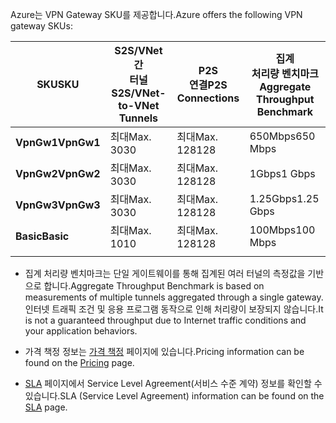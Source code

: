 <span data-ttu-id="bc7db-101">Azure는 VPN Gateway SKU를 제공합니다.</span><span class="sxs-lookup"><span data-stu-id="bc7db-101">Azure offers the following VPN gateway SKUs:</span></span>

|<span data-ttu-id="bc7db-102">**SKU**</span><span class="sxs-lookup"><span data-stu-id="bc7db-102">**SKU**</span></span>   | <span data-ttu-id="bc7db-103">**S2S/VNet 간<br>터널**</span><span class="sxs-lookup"><span data-stu-id="bc7db-103">**S2S/VNet-to-VNet<br>Tunnels**</span></span> | <span data-ttu-id="bc7db-104">**P2S<br>연결**</span><span class="sxs-lookup"><span data-stu-id="bc7db-104">**P2S<br>Connections**</span></span> | <span data-ttu-id="bc7db-105">**집계<br>처리량 벤치마크**</span><span class="sxs-lookup"><span data-stu-id="bc7db-105">**Aggregate<br>Throughput Benchmark**</span></span> |
|---       | ---                             | ---                    | ---                         |
|<span data-ttu-id="bc7db-106">**VpnGw1**</span><span class="sxs-lookup"><span data-stu-id="bc7db-106">**VpnGw1**</span></span>| <span data-ttu-id="bc7db-107">최대</span><span class="sxs-lookup"><span data-stu-id="bc7db-107">Max.</span></span> <span data-ttu-id="bc7db-108">30</span><span class="sxs-lookup"><span data-stu-id="bc7db-108">30</span></span>                         | <span data-ttu-id="bc7db-109">최대</span><span class="sxs-lookup"><span data-stu-id="bc7db-109">Max.</span></span> <span data-ttu-id="bc7db-110">128</span><span class="sxs-lookup"><span data-stu-id="bc7db-110">128</span></span>               | <span data-ttu-id="bc7db-111">650Mbps</span><span class="sxs-lookup"><span data-stu-id="bc7db-111">650 Mbps</span></span>                    |
|<span data-ttu-id="bc7db-112">**VpnGw2**</span><span class="sxs-lookup"><span data-stu-id="bc7db-112">**VpnGw2**</span></span>| <span data-ttu-id="bc7db-113">최대</span><span class="sxs-lookup"><span data-stu-id="bc7db-113">Max.</span></span> <span data-ttu-id="bc7db-114">30</span><span class="sxs-lookup"><span data-stu-id="bc7db-114">30</span></span>                         | <span data-ttu-id="bc7db-115">최대</span><span class="sxs-lookup"><span data-stu-id="bc7db-115">Max.</span></span> <span data-ttu-id="bc7db-116">128</span><span class="sxs-lookup"><span data-stu-id="bc7db-116">128</span></span>               | <span data-ttu-id="bc7db-117">1Gbps</span><span class="sxs-lookup"><span data-stu-id="bc7db-117">1 Gbps</span></span>                      |
|<span data-ttu-id="bc7db-118">**VpnGw3**</span><span class="sxs-lookup"><span data-stu-id="bc7db-118">**VpnGw3**</span></span>| <span data-ttu-id="bc7db-119">최대</span><span class="sxs-lookup"><span data-stu-id="bc7db-119">Max.</span></span> <span data-ttu-id="bc7db-120">30</span><span class="sxs-lookup"><span data-stu-id="bc7db-120">30</span></span>                         | <span data-ttu-id="bc7db-121">최대</span><span class="sxs-lookup"><span data-stu-id="bc7db-121">Max.</span></span> <span data-ttu-id="bc7db-122">128</span><span class="sxs-lookup"><span data-stu-id="bc7db-122">128</span></span>               | <span data-ttu-id="bc7db-123">1.25Gbps</span><span class="sxs-lookup"><span data-stu-id="bc7db-123">1.25 Gbps</span></span>                   |
|<span data-ttu-id="bc7db-124">**Basic**</span><span class="sxs-lookup"><span data-stu-id="bc7db-124">**Basic**</span></span> | <span data-ttu-id="bc7db-125">최대</span><span class="sxs-lookup"><span data-stu-id="bc7db-125">Max.</span></span> <span data-ttu-id="bc7db-126">10</span><span class="sxs-lookup"><span data-stu-id="bc7db-126">10</span></span>                         | <span data-ttu-id="bc7db-127">최대</span><span class="sxs-lookup"><span data-stu-id="bc7db-127">Max.</span></span> <span data-ttu-id="bc7db-128">128</span><span class="sxs-lookup"><span data-stu-id="bc7db-128">128</span></span>               | <span data-ttu-id="bc7db-129">100Mbps</span><span class="sxs-lookup"><span data-stu-id="bc7db-129">100 Mbps</span></span>                    | 
|          |                                 |                        |                             | 

- <span data-ttu-id="bc7db-130">집계 처리량 벤치마크는 단일 게이트웨이를 통해 집계된 여러 터널의 측정값을 기반으로 합니다.</span><span class="sxs-lookup"><span data-stu-id="bc7db-130">Aggregate Throughput Benchmark is based on measurements of multiple tunnels aggregated through a single gateway.</span></span> <span data-ttu-id="bc7db-131">인터넷 트래픽 조건 및 응용 프로그램 동작으로 인해 처리량이 보장되지 않습니다.</span><span class="sxs-lookup"><span data-stu-id="bc7db-131">It is not a guaranteed throughput due to Internet traffic conditions and your application behaviors.</span></span>

- <span data-ttu-id="bc7db-132">가격 책정 정보는 [가격 책정](https://azure.microsoft.com/pricing/details/vpn-gateway) 페이지에 있습니다.</span><span class="sxs-lookup"><span data-stu-id="bc7db-132">Pricing information can be found on the [Pricing](https://azure.microsoft.com/pricing/details/vpn-gateway) page.</span></span>

- <span data-ttu-id="bc7db-133">[SLA](https://azure.microsoft.com/support/legal/sla/vpn-gateway/) 페이지에서 Service Level Agreement(서비스 수준 계약) 정보를 확인할 수 있습니다.</span><span class="sxs-lookup"><span data-stu-id="bc7db-133">SLA (Service Level Agreement) information can be found on the [SLA](https://azure.microsoft.com/support/legal/sla/vpn-gateway/) page.</span></span>